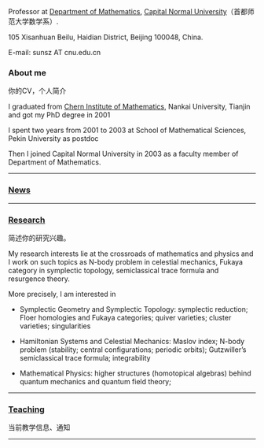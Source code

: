 Professor at [Department of Mathematics](https://math.cnu.edu.cn/), [Capital Normal University](https://cnu.edu.cn/)（首都师范大学数学系）.

105 Xisanhuan Beilu, Haidian District, Beijing 100048, China.

E-mail: sunsz AT cnu.edu.cn

### About me
你的CV，个人简介

I graduated from [Chern Institute of Mathematics](http://www.cim.nankai.edu.cn), Nankai University, Tianjin and got my PhD degree in 2001

I spent two years from 2001 to 2003 at School of Mathematical Sciences, Pekin University as postdoc

Then I joined Capital Normal University in 2003 as a faculty member of Department of Mathematics.

---------

### [News](https://shanzhong-sun.github.io/ShanzhongSUN/event)

---------

### [Research](https://shanzhong-sun.github.io/ShanzhongSUN/research)
简述你的研究兴趣。

My research interests lie at the crossroads of mathematics and physics and I work on such topics as N-body problem in celestial mechanics, Fukaya category in symplectic topology, semiclassical trace formula and resurgence theory. 

More precisely, I am interested in 

* Symplectic Geometry and Symplectic Topology: symplectic reduction; Floer homologies and Fukaya categories; quiver varieties; cluster varieties; singularities 

* Hamiltonian Systems and Celestial Mechanics: Maslov index; N-body problem (stability; central configurations; periodic orbits); Gutzwiller’s semiclassical trace formula; integrability 
 
* Mathematical Physics: higher structures (homotopical algebras) behind quantum mechanics and quantum field theory; 

---------

### [Teaching](https://shanzhong-sun.github.io/ShanzhongSUN/teaching)
当前教学信息、通知

---------
